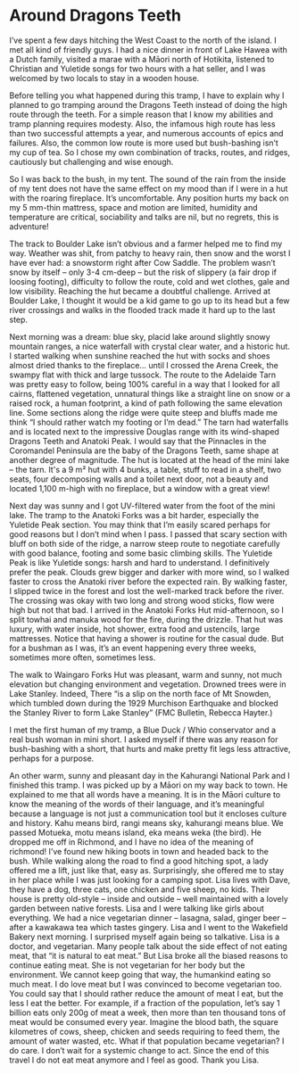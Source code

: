 # Around Dragons Teeth

I’ve spent a few days hitching the West Coast to the north of the island. I met all kind of friendly guys. I had a nice dinner in front of Lake Hawea with a Dutch family, visited a marae with a Māori north of Hotikita, listened to Christian and Yuletide songs for two hours with a hat seller, and I was welcomed by two locals to stay in a wooden house.

Before telling you what happened during this tramp, I have to explain why I planned to go tramping around the Dragons Teeth instead of doing the high route through the teeth. For a simple reason that I know my abilities and tramp planning requires modesty. Also, the infamous high route has less than two successful attempts a year, and numerous accounts of epics and failures. Also, the common low route is more used but bush-bashing isn’t my cup of tea. So I chose my own combination of tracks, routes, and ridges, cautiously but challenging and wise enough.

So I was back to the bush, in my tent. The sound of the rain from the inside of my tent does not have the same effect on my mood than if I were in a hut with the roaring fireplace. It’s uncomfortable. Any position hurts my back on my 5 mm-thin mattress, space and motion are limited, humidity and temperature are critical, sociability and talks are nil, but no regrets, this is adventure!

The track to Boulder Lake isn’t obvious and a farmer helped me to find my way. Weather was shit, from patchy to heavy rain, then snow and the worst I have ever had: a snowstorm right after Cow Saddle. The problem wasn’t snow by itself – only 3-4 cm-deep – but the risk of slippery (a fair drop if loosing footing), difficulty to follow the route, cold and wet clothes, gale and low visibility. Reaching the hut became a doubtful challenge. Arrived at Boulder Lake, I thought it would be a kid game to go up to its head but a few river crossings and walks in the flooded track made it hard up to the last step.

Next morning was a dream: blue sky, placid lake around slightly snowy mountain ranges, a nice waterfall with crystal clear water, and a historic hut. I started walking when sunshine reached the hut with socks and shoes almost dried thanks to the fireplace… until I crossed the Arena Creek, the swampy flat with thick and large tussock. The route to the Adelaide Tarn was pretty easy to follow, being 100% careful in a way that I looked for all cairns, flattened vegetation, unnatural things like a straight line on snow or a raised rock, a human footprint, a kind of path following the same elevation line. Some sections along the ridge were quite steep and bluffs made me think “I should rather watch my footing or I’m dead.” The tarn had waterfalls and is located next to the impressive Douglas range with its wind-shaped Dragons Teeth and Anatoki Peak. I would say that the Pinnacles in the Coromandel Peninsula are the baby of the Dragons Teeth, same shape at another degree of magnitude. The hut is located at the head of the mini lake – the tarn. It's a 9 m² hut with 4 bunks, a table, stuff to read in a shelf, two seats, four decomposing walls and a toilet next door, not a beauty and located 1,100 m-high with no fireplace, but a window with a great view!

Next day was sunny and I got UV-filtered water from the foot of the mini lake. The tramp to the Anatoki Forks was a bit harder, especially the Yuletide Peak section. You may think that I’m easily scared perhaps for good reasons but I don’t mind when I pass. I passed that scary section with bluff on both side of the ridge, a narrow steep route to negotiate carefully with good balance, footing and some basic climbing skills. The Yuletide Peak is like Yuletide songs: harsh and hard to understand. I definitively prefer the peak. Clouds grew bigger and darker with more wind, so I walked faster to cross the Anatoki river before the expected rain. By walking faster, I slipped twice in the forest and lost the well-marked track before the river. The crossing was okay with two long and strong wood sticks, flow were high but not that bad. I arrived in the Anatoki Forks Hut mid-afternoon, so I split towhai and manuka wood for the fire, during the drizzle. That hut was luxury, with water inside, hot shower, extra food and ustencils, large mattresses. Notice that having a shower is routine for the casual dude. But for a bushman as I was, it’s an event happening every three weeks, sometimes more often, sometimes less.

The walk to Waingaro Forks Hut was pleasant, warm and sunny, not much elevation but changing environment and vegetation. Drowned trees were in Lake Stanley. Indeed, There “is a slip on the north face of Mt Snowden, which tumbled down during the 1929 Murchison Earthquake and blocked the Stanley River to form Lake Stanley” (FMC Bulletin, Rebecca Hayter.)

I met the first human of my tramp, a Blue Duck / Whio conservator and a real bush woman in mini short. I asked myself if there was any reason for bush-bashing with a short, that hurts and make pretty fit legs less attractive, perhaps for a purpose.

An other warm, sunny and pleasant day in the Kahurangi National Park and I finished this tramp. I was picked up by a Māori on my way back to town. He explained to me that all words have a meaning. It is in the Māori culture to know the meaning of the words of their language, and it’s meaningful because a language is not just a communication tool but it encloses culture and history. Kahu means bird, rangi means sky, kahurangi means blue. We passed Motueka, motu means island, eka means weka (the bird). He dropped me off in Richmond, and I have no idea of the meaning of richmond! I’ve found new hiking boots in town and headed back to the bush. While walking along the road to find a good hitching spot, a lady offered me a lift, just like that, easy as. Surprisingly, she offered me to stay in her place while I was just looking for a camping spot. Lisa lives with Dave, they have a dog, three cats, one chicken and five sheep, no kids. Their house is pretty old-style – inside and outside – well maintained with a lovely garden between native forests. Lisa and I were talking like girls about everything. We had a nice vegetarian dinner – lasagna, salad, ginger beer – after a kawakawa tea which tastes gingery. Lisa and I went to the Wakefield Bakery next morning. I surprised myself again being so talkative. Lisa is a doctor, and vegetarian. Many people talk about the side effect of not eating meat, that “it is natural to eat meat.” But Lisa broke all the biased reasons to continue eating meat. She is not vegetarian for her body but the environment. We cannot keep going that way, the humankind eating so much meat. I do love meat but I was convinced to become vegetarian too. You could say that I should rather reduce the amount of meat I eat, but the less I eat the better. For example, if a fraction of the population, let’s say 1 billion eats only 200g of meat a week, then more than ten thousand tons of meat would be consumed every year. Imagine the blood bath, the square kilometres of cows, sheep, chicken and seeds requiring to feed them, the amount of water wasted, etc. What if that population became vegetarian? I do care. I don’t wait for a systemic change to act. Since the end of this travel I do not eat meat anymore and I feel as good. Thank you Lisa.
